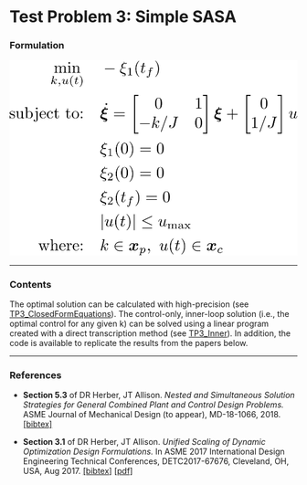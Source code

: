 # Test Problem 3: Simple SASA

### Formulation
![formulation](media/formulation.svg)

---
### Contents
The optimal solution can be calculated with high-precision (see [TP3_ClosedFormEquations](TP3_ClosedFormEquations.m)).
The control-only, inner-loop solution (i.e., the optimal control for any given k) can be solved using a linear program created with a direct transcription method (see [TP3_Inner](TP3_Inner.m)).
In addition, the code is available to replicate the results from the papers below.

---
### References
* **Section 5.3** of DR Herber, JT Allison. *Nested and Simultaneous Solution Strategies for General Combined Plant and Control Design Problems.* ASME Journal of Mechanical Design (to appear), MD-18-1066, 2018. [[bibtex]](http://systemdesign.illinois.edu/~systemdesign/bibtexbrowser.php?key=HerberX2&bib=esdl_refs.bib)

* **Section 3.1** of DR Herber, JT Allison. *Unified Scaling of Dynamic Optimization Design Formulations.* In ASME 2017 International Design Engineering Technical Conferences, DETC2017-67676, Cleveland, OH, USA, Aug 2017. [[bibtex]](http://systemdesign.illinois.edu/~systemdesign/bibtexbrowser.php?key=Herber2017c&bib=esdl_refs.bib) [[pdf]](http://systemdesign.illinois.edu/publications/Her17c.pdf)

<!-- need to update the reference when the paper is available -->